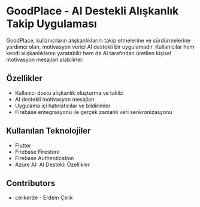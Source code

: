 # GoodPlace - AI Destekli Alışkanlık Takip Uygulaması

GoodPlace, kullanıcıların alışkanlıklarını takip etmelerine ve sürdürmelerine yardımcı olan, motivasyon verici AI destekli bir uygulamadır. Kullanıcılar hem kendi alışkanlıklarını yaratabilir hem de AI tarafından üretilen kişisel motivasyon mesajları alabilirler.


## Özellikler
- Kullanıcı dostu alışkanlık oluşturma ve takibi
- AI destekli motivasyon mesajları
- Uygulama içi hatırlatıcılar ve bildirimler
- Firebase entegrasyonu ile gerçek zamanlı veri senkronizasyonu

## Kullanılan Teknolojiler

- Flutter
- Firebase Firestore
- Firebase Authentication
- Azure AI: AI Destekli Özellikler

## Contributors
- celikerde - Erdem Çelik

